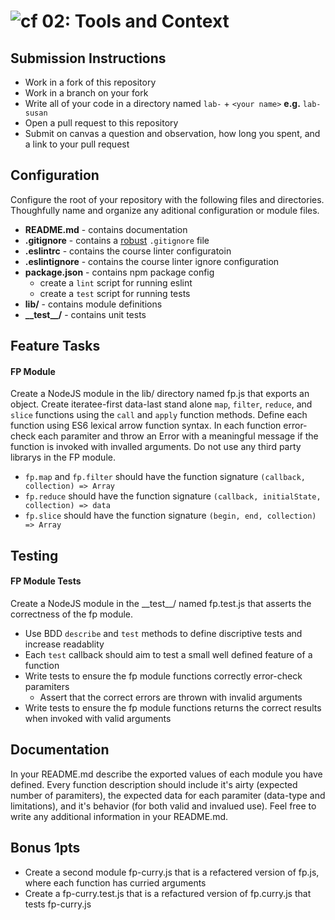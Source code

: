 ![cf](https://i.imgur.com/7v5ASc8.png) 02: Tools and Context
======

## Submission Instructions
* Work in a fork of this repository
* Work in a branch on your fork
* Write all of your code in a directory named `lab-` + `<your name>` **e.g.** `lab-susan`
* Open a pull request to this repository
* Submit on canvas a question and observation, how long you spent, and a link to your pull request

## Configuration 
Configure the root of your repository with the following files and directories. Thoughfully name and organize any aditional configuration or module files.
* **README.md** - contains documentation
* **.gitignore** - contains a [robust](http://gitignore.io) `.gitignore` file 
* **.eslintrc** - contains the course linter configuratoin
* **.eslintignore** - contains the course linter ignore configuration
* **package.json** - contains npm package config
  * create a `lint` script for running eslint
  * create a `test` script for running tests
* **lib/** - contains module definitions
* **\_\_test\_\_/** - contains unit tests

## Feature Tasks
#### FP Module
Create a NodeJS module in the lib/ directory named fp.js that exports an object. Create iteratee-first data-last stand alone `map`, `filter`, `reduce`, and `slice` functions using the `call` and `apply` function methods. Define each function using ES6 lexical arrow function syntax. In each function error-check each paramiter and throw an Error with a meaningful message if the function is invoked with invalled arguments. Do not use any third party librarys in the FP module.

* `fp.map` and `fp.filter` should have the function signature `(callback, collection) => Array`
* `fp.reduce` should have the function signature `(callback, initialState, collection) => data`
* `fp.slice` should have the function signature `(begin, end, collection) => Array`

## Testing
#### FP Module Tests
Create a NodeJS module in the \_\_test\_\_/ named fp.test.js that asserts the correctness of the fp module.  

* Use BDD `describe` and `test` methods to define discriptive tests and increase readablity
* Each `test` callback should aim to test a small well defined feature of a function
* Write tests to ensure the fp module functions correctly error-check paramiters
  * Assert that the correct errors are thrown with invalid arguments
* Write tests to ensure the fp module functions returns the correct results when invoked with valid arguments

##  Documentation
In your README.md describe the exported values of each module you have defined. Every function description should include it's airty (expected number of paramiters), the expected data for each paramiter (data-type and limitations), and it's behavior (for both valid and invalued use). Feel free to write any additional information in your README.md.

## Bonus 1pts
* Create a second module fp-curry.js that is a refactered version of fp.js, where each function has curried arguments
* Create a fp-curry.test.js that is a refactured version of fp.curry.js that tests fp-curry.js

